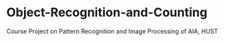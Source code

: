 # Object-Recognition-and-Counting
Course Project on Pattern Recognition and Image Processing of AIA, HUST
